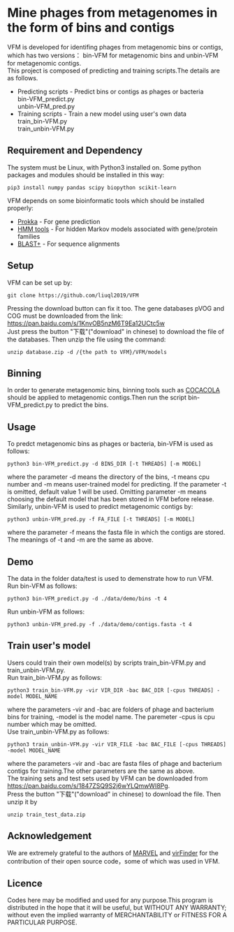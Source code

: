 Mine phages from metagenomes in the form of bins and contigs  
============================================================
VFM is developed for identifing phages from metagenomic bins or contigs, which has two versions： bin-VFM for metagenomic bins and unbin-VFM for metagenomic contigs.  
This project is composed of predicting and training scripts.The details are as follows.
* Predicting scripts - Predict bins or contigs as phages or bacteria    
bin-VFM_predict.py    
unbin-VFM_pred.py
* Training scripts - Train a new model using user's own data  
train_bin-VFM.py  
train_unbin-VFM.py  
## Requirement and Dependency
The system must be Linux, with Python3 installed on. Some python packages and modules should be installed in this way:  
```
pip3 install numpy pandas scipy biopython scikit-learn
``` 
VFM depends on some bioinformatic tools which should be installed properly: 
* [Prokka](https://github.com/tseemann/prokka) - For gene prediction
* [HMM tools](http://www.hmmer.org/) - For hidden Markov models associated with gene/protein families
* [BLAST+](https://blast.ncbi.nlm.nih.gov/Blast.cgi?CMD=Web&PAGE_TYPE=BlastDocs&DOC_TYPE=Download) - For sequence alignments
## Setup
VFM can be set up by:
```
git clone https://github.com/liuql2019/VFM
```
Pressing the download button can fix it too. The gene databases pVOG and COG must be downloaded from the link: https://pan.baidu.com/s/1KnvOB5nzM6T9Ea12UCtc5w  
Just press the button "下载"("download" in chinese) to download the file of the databases. Then unzip the file using the command:  
```
unzip database.zip -d /{the path to VFM}/VFM/models
```
## Binning
In order to generate metagenomic bins, binning tools such as [COCACOLA](https://github.com/younglululu/COCACOLA) should be applied to metagenomic contigs.Then run the script bin-VFM_predict.py to predict the bins.
## Usage
To predct metagenomic bins as phages or bacteria, bin-VFM is used as follows:
```
python3 bin-VFM_predict.py -d BINS_DIR [-t THREADS] [-m MODEL]
```
where the parameter -d means the directory of the bins, -t means cpu number and -m means user-trained model for predicting. If the parameter -t is omitted, default value 1 will be used. Omitting parameter -m means choosing the default model that has been stored in VFM before release.  
Similarly, unbin-VFM is used to predict metagenomic contigs by:
```
python3 unbin-VFM_pred.py -f FA_FILE [-t THREADS] [-m MODEL]
```
where the parameter -f means the fasta file in which the contigs are stored. The meanings of -t and -m are the same as above. 
## Demo
The data in the folder data/test is used to demenstrate how to run VFM.  
Run bin-VFM as follows:
```
python3 bin-VFM_predict.py -d ./data/demo/bins -t 4
```
Run unbin-VFM as follows:
```
python3 unbin-VFM_pred.py -f ./data/demo/contigs.fasta -t 4
```
## Train user's model
Users could train their own model(s) by scripts train_bin-VFM.py and train_unbin-VFM.py.   
Run train_bin-VFM.py as follows:
```
python3 train_bin-VFM.py -vir VIR_DIR -bac BAC_DIR [-cpus THREADS] -model MODEL_NAME
```
where the parameters -vir and -bac are folders of phage and bacterium bins for training, -model is the model name. The paremeter -cpus is cpu number which may be omitted.  
Use train_unbin-VFM.py as follows:
```
python3 train_unbin-VFM.py -vir VIR_FILE -bac BAC_FILE [-cpus THREADS] -model MODEL_NAME
```
where the parameters -vir and -bac are fasta files of phage and bacterium contigs for training.The other parameters are the same as above.  
The training sets and test sets used by VFM can be downloaded from https://pan.baidu.com/s/1847ZSQ9S2j6wYLQmwWI8Pg.  
Press the button "下载"("download" in chinese) to download the file. Then unzip it by  
```
unzip train_test_data.zip 
```
## Acknowledgement
We are extremely grateful to the authors of [MARVEL](https://github.com/LaboratorioBioinformatica/MARVEL) and [virFinder](https://github.com/jessieren/VirFinder) for the contribution of their open source code，some of which was used in VFM.
## Licence
Codes here may be modified and used for any purpose.This program is distributed in the hope that it will be useful, but WITHOUT ANY WARRANTY; without even the implied warranty of MERCHANTABILITY or FITNESS FOR A PARTICULAR PURPOSE.
